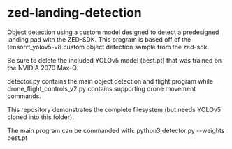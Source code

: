 # zed-landing-detection
Object detection using a custom model designed to detect a predesigned landing pad with the ZED-SDK. This program is based off of the tensorrt_yolov5-v8 custom object detection sample from the zed-sdk.

Be sure to delete the included YOLOv5 model (best.pt) that was trained on the NVIDIA 2070 Max-Q.

detector.py contains the main object detection and flight program while drone_flight_controls_v2.py contains supporting drone movement commands.

This repository demonstrates the complete filesystem (but needs YOLOv5 cloned into this folder).

The main program can be commanded with: python3 detector.py --weights best.pt
